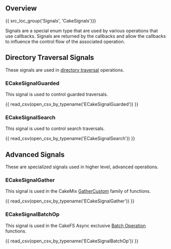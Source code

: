 ## Overview
{{ src_loc_group('Signals', 'CakeSignals')}}

Signals are a special enum type that are used by various operations that use callbacks. Signals are returned by the callbacks and allow the callbacks to influence the control flow of the associated operation.

## Directory Traversal Signals
These signals are used in [directory traversal](../directories.md#directory-traversal) operations.

### ECakeSignalGuarded
This signal is used to control guarded traversals.

{{ read_csv(open_csv_by_typename('ECakeSignalGuarded')) }}

### ECakeSignalSearch
This signal is used to control search traversals.

{{ read_csv(open_csv_by_typename('ECakeSignalSearch')) }}

## Advanced Signals
These are specialized signals used in higher level, advanced operations.

### ECakeSignalGather
This signal is used in the CakeMix [GatherCustom](/core-api/cake-mix/#gathering-elements-via-custom-predicate) family of functions.

{{ read_csv(open_csv_by_typename('ECakeSignalGather')) }}

### ECakeSignalBatchOp
This signal is used in the CakeFS Async exclusive [Batch Operation](/core-api/async-io/#batch-operations) functions.

{{ read_csv(open_csv_by_typename('ECakeSignalBatchOp')) }}
